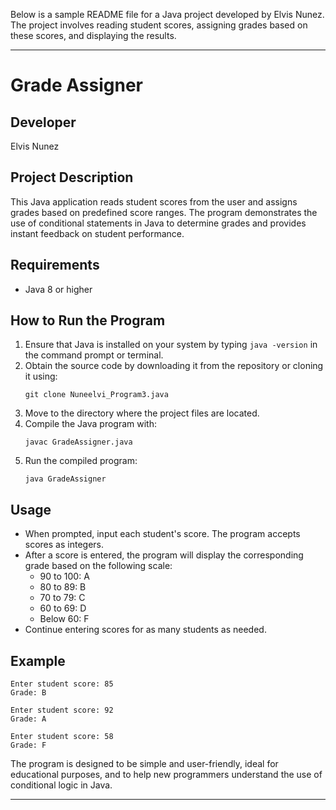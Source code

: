 Below is a sample README file for a Java project developed by Elvis Nunez. The project involves reading student scores, assigning grades based on these scores, and displaying the results.

---

# Grade Assigner

## Developer
Elvis Nunez

## Project Description
This Java application reads student scores from the user and assigns grades based on predefined score ranges. The program demonstrates the use of conditional statements in Java to determine grades and provides instant feedback on student performance.

## Requirements
- Java 8 or higher

## How to Run the Program
1. Ensure that Java is installed on your system by typing `java -version` in the command prompt or terminal.
2. Obtain the source code by downloading it from the repository or cloning it using:
   ```
   git clone Nuneelvi_Program3.java
   ```
3. Move to the directory where the project files are located.
4. Compile the Java program with:
   ```
   javac GradeAssigner.java
   ```
5. Run the compiled program:
   ```
   java GradeAssigner
   ```

## Usage
- When prompted, input each student's score. The program accepts scores as integers.
- After a score is entered, the program will display the corresponding grade based on the following scale:
  - 90 to 100: A
  - 80 to 89: B
  - 70 to 79: C
  - 60 to 69: D
  - Below 60: F
- Continue entering scores for as many students as needed.

## Example
```
Enter student score: 85
Grade: B

Enter student score: 92
Grade: A

Enter student score: 58
Grade: F
```

The program is designed to be simple and user-friendly, ideal for educational purposes, and to help new programmers understand the use of conditional logic in Java.

---

